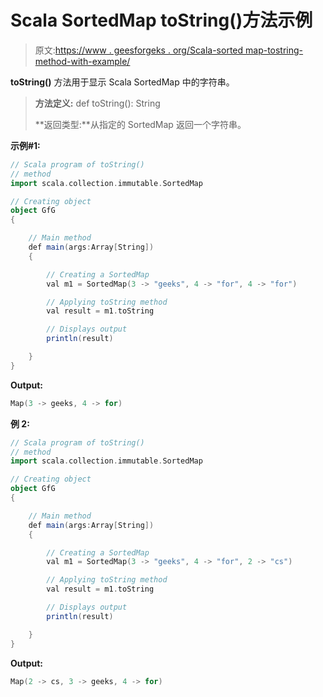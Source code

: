# Scala SortedMap toString()方法示例

> 原文:[https://www . geesforgeks . org/Scala-sorted map-tostring-method-with-example/](https://www.geeksforgeeks.org/scala-sortedmap-tostring-method-with-example/)

**toString()** 方法用于显示 Scala SortedMap 中的字符串。

> **方法定义:** def toString(): String
> 
> **返回类型:**从指定的 SortedMap 返回一个字符串。

**示例#1:**

```scala
// Scala program of toString()
// method
import scala.collection.immutable.SortedMap

// Creating object
object GfG
{ 

    // Main method
    def main(args:Array[String])
    {

        // Creating a SortedMap
        val m1 = SortedMap(3 -> "geeks", 4 -> "for", 4 -> "for")

        // Applying toString method
        val result = m1.toString

        // Displays output
        println(result)

    }
}
```

**Output:**

```scala
Map(3 -> geeks, 4 -> for)

```

**例 2:**

```scala
// Scala program of toString()
// method
import scala.collection.immutable.SortedMap

// Creating object
object GfG
{ 

    // Main method
    def main(args:Array[String])
    {

        // Creating a SortedMap
        val m1 = SortedMap(3 -> "geeks", 4 -> "for", 2 -> "cs")

        // Applying toString method
        val result = m1.toString

        // Displays output
        println(result)

    }
}
```

**Output:**

```scala
Map(2 -> cs, 3 -> geeks, 4 -> for)

```